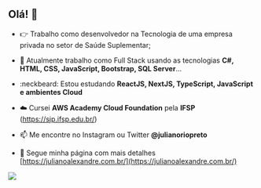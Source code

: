 ## Olá! 👋

- :point_right: Trabalho como desenvolvedor na Tecnologia de uma empresa privada no setor de Saúde Suplementar;
- :pushpin: Atualmente trabalho como Full Stack usando as tecnologias **C#, HTML, CSS, JavaScript, Bootstrap, SQL Server**...
- :neckbeard: Estou estudando **ReactJS, NextJS, TypeScript, JavaScript e ambientes Cloud**
- :cloud: Cursei **AWS Academy Cloud Foundation** pela **IFSP** (https://sjp.ifsp.edu.br/)
- 📫 Me encontre no Instagram ou Twitter **@julianoriopreto**

- :scroll: Segue minha página com mais detalhes [https://julianoalexandre.com.br/](https://julianoalexandre.com.br/)


![](https://komarev.com/ghpvc/?username=julianoriopreto&style=flat-square&color=blue)
